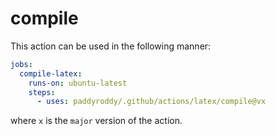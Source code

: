 # compile

This action can be used in the following manner:

```yaml
jobs:
  compile-latex:
    runs-on: ubuntu-latest
    steps:
      - uses: paddyroddy/.github/actions/latex/compile@vx
```

where `x` is the `major` version of the action.
